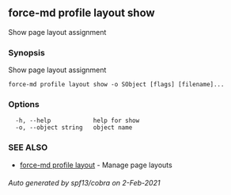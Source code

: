 ## force-md profile layout show

Show page layout assignment

### Synopsis

Show page layout assignment

```
force-md profile layout show -o SObject [flags] [filename]...
```

### Options

```
  -h, --help            help for show
  -o, --object string   object name
```

### SEE ALSO

* [force-md profile layout](force-md_profile_layout.md)	 - Manage page layouts

###### Auto generated by spf13/cobra on 2-Feb-2021
